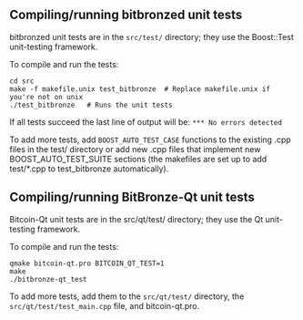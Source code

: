 Compiling/running bitbronzed unit tests
------------------------------------

bitbronzed unit tests are in the `src/test/` directory; they
use the Boost::Test unit-testing framework.

To compile and run the tests:

	cd src
	make -f makefile.unix test_bitbronze  # Replace makefile.unix if you're not on unix
	./test_bitbronze   # Runs the unit tests

If all tests succeed the last line of output will be:
`*** No errors detected`

To add more tests, add `BOOST_AUTO_TEST_CASE` functions to the existing
.cpp files in the test/ directory or add new .cpp files that
implement new BOOST_AUTO_TEST_SUITE sections (the makefiles are
set up to add test/*.cpp to test_bitbronze automatically).


Compiling/running BitBronze-Qt unit tests
---------------------------------------

Bitcoin-Qt unit tests are in the src/qt/test/ directory; they
use the Qt unit-testing framework.

To compile and run the tests:

	qmake bitcoin-qt.pro BITCOIN_QT_TEST=1
	make
	./bitbronze-qt_test

To add more tests, add them to the `src/qt/test/` directory,
the `src/qt/test/test_main.cpp` file, and bitcoin-qt.pro.
